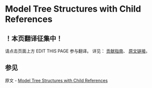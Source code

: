 # Model Tree Structures with Child References

## ！本页翻译征集中！

请点击页面上方 EDIT THIS PAGE 参与翻译。
详见：
[贡献指南]( https://github.com/JinMuInfo/MongoDB-Manual-zh/blob/master/CONTRIBUTING.md )、
[原文链接](  https://docs.mongodb.com/manual/tutorial/model-tree-structures-with-child-references/  )。

## 参见

原文 - [Model Tree Structures with Child References]( https://docs.mongodb.com/manual/tutorial/model-tree-structures-with-child-references/ )

